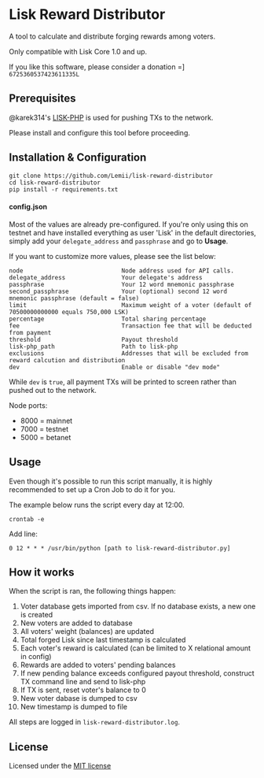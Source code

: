 # Lisk Reward Distributor
A tool to calculate and distribute forging rewards among voters.

Only compatible with Lisk Core 1.0 and up.

If you like this software, please consider a donation =] `6725360537423611335L`

## Prerequisites
@karek314's [LISK-PHP](https://github.com/karek314/lisk-php) is used for pushing TXs to the network. 

Please install and configure this tool before proceeding.

## Installation & Configuration
```
git clone https://github.com/Lemii/lisk-reward-distributor
cd lisk-reward-distributor
pip install -r requirements.txt
```

#### config.json
Most of the values are already pre-configured. If you're only using this on testnet and have installed everything as user 'Lisk' in the default directories, simply add your `delegate_address` and `passphrase` and go to **Usage**.

If you want to customize more values, please see the list below:

```
node                            Node address used for API calls.
delegate_address                Your delegate's address
passphrase                      Your 12 word mnemonic passphrase
second_passphrase               Your (optional) second 12 word mnemonic passphrase (default = false)
limit                           Maximum weight of a voter (default of 70500000000000 equals 750,000 LSK)
percentage                      Total sharing percentage
fee                             Transaction fee that will be deducted from payment
threshold                       Payout threshold
lisk-php_path                   Path to lisk-php
exclusions                      Addresses that will be excluded from reward calcution and distribution
dev                             Enable or disable "dev mode"
```
While `dev` is `true`, all payment TXs will be printed to screen rather than pushed out to the network.


Node ports:
- 8000 = mainnet
- 7000 = testnet
- 5000 = betanet


## Usage
Even though it's possible to run this script manually, it is highly recommended to set up a Cron Job to do it for you.

The example below runs the script every day at 12:00. 
```
crontab -e 
```

Add line:
```
0 12 * * * /usr/bin/python [path to lisk-reward-distributor.py]
```

## How it works
When the script is ran, the following things happen:
1. Voter database gets imported from csv. If no database exists, a new one is created
2. New voters are added to database
3. All voters' weight (balances) are updated
4. Total forged Lisk since last timestamp is calculated
5. Each voter's reward is calculated (can be limited to X relational amount in config)
6. Rewards are added to voters' pending balances
7. If new pending balance exceeds configured payout threshold, construct TX command line and send to lisk-php 
8. If TX is sent, reset voter's balance to 0
9. New voter dabase is dumped to csv
10. New timestamp is dumped to file

All steps are logged in `lisk-reward-distributor.log`.

## License
Licensed under the [MIT license](https://github.com/Lemii/lisk-reward-distributor/blob/master/LICENSE)

